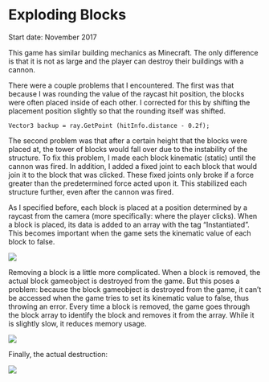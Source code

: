 # Exploding Blocks

Start date: November 2017

This game has similar building mechanics as Minecraft. The only difference is that it is not as large and the player can destroy their buildings with a cannon.

There were a couple problems that I encountered. The first was that because I was rounding the value of the raycast hit position, the blocks were often placed inside of each other. I corrected for this by shifting the placement position slightly so that the rounding itself was shifted.
```
Vector3 backup = ray.GetPoint (hitInfo.distance - 0.2f);
```
The second problem was that after a certain height that the blocks were placed at, the tower of blocks would fall over due to the instability of the structure. To fix this problem, I made each block kinematic (static) until the cannon was fired. In addition, I added a fixed joint to each block that would join it to the block that was clicked. These fixed joints only broke if a force greater than the predetermined force acted upon it. This stabilized each structure further, even after the cannon was fired.

As I specified before, each block is placed at a position determined by a raycast from the camera (more specifically: where the player clicks). When a block is placed, its data is added to an array with the tag “Instantiated”. This becomes important when the game sets the kinematic value of each block to false.

![](https://media.giphy.com/media/2xPPvuF921a8N6ADUX/giphy.gif)

Removing a block is a little more complicated. When a block is removed, the actual block gameobject is destroyed from the game. But this poses a problem: because the block gameobject is destroyed from the game, it can’t be accessed when the game tries to set its kinematic value to false, thus throwing an error. Every time a block is removed, the game goes through the block array to identify the block and removes it from the array. While it is slightly slow, it reduces memory usage.

![](https://media.giphy.com/media/dYGbkGyDyWNeBrTe6X/giphy.gif)

Finally, the actual destruction:

![](https://media.giphy.com/media/fnyd4yLxz7Fq1rN2OC/giphy.gif)
